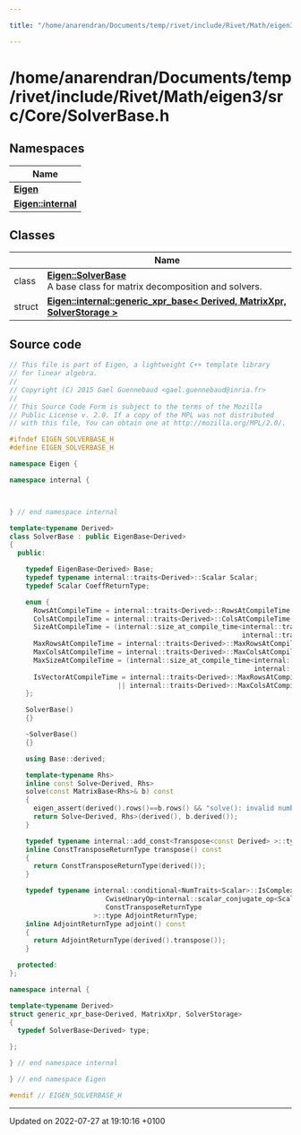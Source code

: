 ```yaml
---

title: "/home/anarendran/Documents/temp/rivet/include/Rivet/Math/eigen3/src/Core/SolverBase.h"

---
```


# /home/anarendran/Documents/temp/rivet/include/Rivet/Math/eigen3/src/Core/SolverBase.h



## Namespaces

| Name           |
| -------------- |
| **[Eigen](http://example.org/namespaces/namespaceeigen/)**  |
| **[Eigen::internal](http://example.org/namespaces/namespaceeigen_1_1internal/)**  |

## Classes

|                | Name           |
| -------------- | -------------- |
| class | **[Eigen::SolverBase](http://example.org/classes/classeigen_1_1solverbase/)** <br>A base class for matrix decomposition and solvers.  |
| struct | **[Eigen::internal::generic_xpr_base< Derived, MatrixXpr, SolverStorage >](http://example.org/classes/structeigen_1_1internal_1_1generic__xpr__base_3_01derived_00_01matrixxpr_00_01solverstorage_01_4/)**  |




## Source code

```cpp
// This file is part of Eigen, a lightweight C++ template library
// for linear algebra.
//
// Copyright (C) 2015 Gael Guennebaud <gael.guennebaud@inria.fr>
//
// This Source Code Form is subject to the terms of the Mozilla
// Public License v. 2.0. If a copy of the MPL was not distributed
// with this file, You can obtain one at http://mozilla.org/MPL/2.0/.

#ifndef EIGEN_SOLVERBASE_H
#define EIGEN_SOLVERBASE_H

namespace Eigen {

namespace internal {



} // end namespace internal

template<typename Derived>
class SolverBase : public EigenBase<Derived>
{
  public:

    typedef EigenBase<Derived> Base;
    typedef typename internal::traits<Derived>::Scalar Scalar;
    typedef Scalar CoeffReturnType;

    enum {
      RowsAtCompileTime = internal::traits<Derived>::RowsAtCompileTime,
      ColsAtCompileTime = internal::traits<Derived>::ColsAtCompileTime,
      SizeAtCompileTime = (internal::size_at_compile_time<internal::traits<Derived>::RowsAtCompileTime,
                                                          internal::traits<Derived>::ColsAtCompileTime>::ret),
      MaxRowsAtCompileTime = internal::traits<Derived>::MaxRowsAtCompileTime,
      MaxColsAtCompileTime = internal::traits<Derived>::MaxColsAtCompileTime,
      MaxSizeAtCompileTime = (internal::size_at_compile_time<internal::traits<Derived>::MaxRowsAtCompileTime,
                                                             internal::traits<Derived>::MaxColsAtCompileTime>::ret),
      IsVectorAtCompileTime = internal::traits<Derived>::MaxRowsAtCompileTime == 1
                           || internal::traits<Derived>::MaxColsAtCompileTime == 1
    };

    SolverBase()
    {}

    ~SolverBase()
    {}

    using Base::derived;

    template<typename Rhs>
    inline const Solve<Derived, Rhs>
    solve(const MatrixBase<Rhs>& b) const
    {
      eigen_assert(derived().rows()==b.rows() && "solve(): invalid number of rows of the right hand side matrix b");
      return Solve<Derived, Rhs>(derived(), b.derived());
    }

    typedef typename internal::add_const<Transpose<const Derived> >::type ConstTransposeReturnType;
    inline ConstTransposeReturnType transpose() const
    {
      return ConstTransposeReturnType(derived());
    }

    typedef typename internal::conditional<NumTraits<Scalar>::IsComplex,
                        CwiseUnaryOp<internal::scalar_conjugate_op<Scalar>, ConstTransposeReturnType>,
                        ConstTransposeReturnType
                     >::type AdjointReturnType;
    inline AdjointReturnType adjoint() const
    {
      return AdjointReturnType(derived().transpose());
    }

  protected:
};

namespace internal {

template<typename Derived>
struct generic_xpr_base<Derived, MatrixXpr, SolverStorage>
{
  typedef SolverBase<Derived> type;

};

} // end namespace internal

} // end namespace Eigen

#endif // EIGEN_SOLVERBASE_H
```


-------------------------------

Updated on 2022-07-27 at 19:10:16 +0100
